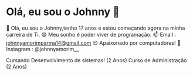 # Olá, eu sou o Johnny 👋

🌱 Olá, eu sou o Johnny,tenho 17 anos e estou começando agora na minha carreira de Ti.
😄 Meu sonho é poder viver de programação.
📫 Email : johnnyamorimparma14@gmail.com 
😍 Apaixonado por computadores!
🔭 Instagram : @johnnyamorim__

Cursando Desenvolvimento de sistemas! (2 Anos)
Curso de Administração (2 Anos)
